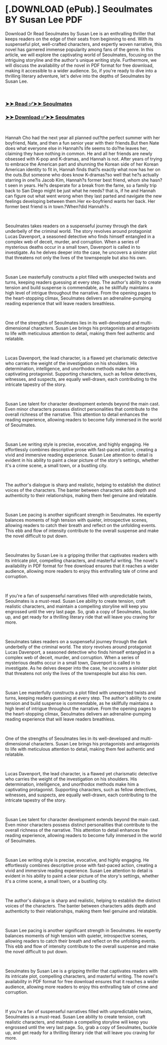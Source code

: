 # [.DOWNLOAD (ePub).] Seoulmates BY Susan  Lee PDF

<p>Download Or Read Seoulmates by Susan  Lee is an enthralling thriller that keeps readers on the edge of their seats from beginning to end. With its suspenseful plot, well-crafted characters, and expertly woven narrative, this novel has garnered immense popularity among fans of the genre. In this article, we will explore the captivating world of Seoulmates, focusing on the intriguing storyline and the author's unique writing style. Furthermore, we will discuss the availability of the novel in PDF format for free download, making it accessible to a wider audience. So, if you're ready to dive into a thrilling literary adventure, let's delve into the depths of Seoulmates by Susan  Lee.</p>
<p>&nbsp;</p>

### [➤➤ Read ✅➤➤ Seoulmates](https://pdfwebsitebooks.blogspot.com/id/58939924)

### [➤➤ Download ✅➤➤ Seoulmates](https://pdfwebsitebooks.blogspot.com/id/58939924)

<p>&nbsp;</p>
<p>Hannah Cho had the next year all planned out?the perfect summer with her boyfriend, Nate, and then a fun senior year with their friends.But then Nate does what everyone else in Hannah?s life seems to do?he leaves her, claiming they have nothing in common. He and all her friends are newly obsessed with K-pop and K-dramas, and Hannah is not. After years of trying to embrace the American part and shunning the Korean side of her Korean American identity to fit in, Hannah finds that?s exactly what now has her on the outs.But someone who does know K-dramas?so well that he?s actually starring in one?is Jacob Kim, Hannah?s former best friend, whom she hasn?t seen in years. He?s desperate for a break from the fame, so a family trip back to San Diego might be just what he needs? that is, if he and Hannah can figure out what went wrong when they last parted and navigate the new feelings developing between them.Her ex-boyfriend wants her back. Her former best friend is in town.?When?did Hannah?s .</p>
<p>&nbsp;</p>
<p>Seoulmates takes readers on a suspenseful journey through the dark underbelly of the criminal world. The story revolves around protagonist Lucas Davenport, a seasoned detective who finds himself entangled in a complex web of deceit, murder, and corruption. When a series of mysterious deaths occur in a small town, Davenport is called in to investigate. As he delves deeper into the case, he uncovers a sinister plot that threatens not only the lives of the townspeople but also his own.</p>
<p>&nbsp;</p>
<p>Susan  Lee masterfully constructs a plot filled with unexpected twists and turns, keeping readers guessing at every step. The author's ability to create tension and build suspense is commendable, as he skillfully maintains a high level of intrigue throughout the narrative. From the opening pages to the heart-stopping climax, Seoulmates delivers an adrenaline-pumping reading experience that will leave readers breathless.</p>
<p>&nbsp;</p>
<p>One of the strengths of Seoulmates lies in its well-developed and multi-dimensional characters. Susan  Lee brings his protagonists and antagonists to life with meticulous attention to detail, making them feel authentic and relatable.</p>
<p>&nbsp;</p>
<p>Lucas Davenport, the lead character, is a flawed yet charismatic detective who carries the weight of the investigation on his shoulders. His determination, intelligence, and unorthodox methods make him a captivating protagonist. Supporting characters, such as fellow detectives, witnesses, and suspects, are equally well-drawn, each contributing to the intricate tapestry of the story.</p>
<p>&nbsp;</p>
<p>Susan  Lee talent for character development extends beyond the main cast. Even minor characters possess distinct personalities that contribute to the overall richness of the narrative. This attention to detail enhances the reading experience, allowing readers to become fully immersed in the world of Seoulmates.</p>
<p>&nbsp;</p>
<p>Susan  Lee writing style is precise, evocative, and highly engaging. He effortlessly combines descriptive prose with fast-paced action, creating a vivid and immersive reading experience. Susan  Lee attention to detail is evident in his ability to paint a clear picture of the story's settings, whether it's a crime scene, a small town, or a bustling city.</p>
<p>&nbsp;</p>
<p>The author's dialogue is sharp and realistic, helping to establish the distinct voices of the characters. The banter between characters adds depth and authenticity to their relationships, making them feel genuine and relatable.</p>
<p>&nbsp;</p>
<p>Susan  Lee pacing is another significant strength in Seoulmates. He expertly balances moments of high tension with quieter, introspective scenes, allowing readers to catch their breath and reflect on the unfolding events. This ebb and flow of intensity contribute to the overall suspense and make the novel difficult to put down.</p>
<p>&nbsp;</p>
<p>Seoulmates by Susan  Lee is a gripping thriller that captivates readers with its intricate plot, compelling characters, and masterful writing. The novel's availability in PDF format for free download ensures that it reaches a wider audience, allowing more readers to enjoy this enthralling tale of crime and corruption.</p>
<p>&nbsp;</p>
<p>If you're a fan of suspenseful narratives filled with unpredictable twists, Seoulmates is a must-read. Susan  Lee ability to create tension, craft realistic characters, and maintain a compelling storyline will keep you engrossed until the very last page. So, grab a copy of Seoulmates, buckle up, and get ready for a thrilling literary ride that will leave you craving for more.</p>
<p>&nbsp;</p>
<p>Seoulmates takes readers on a suspenseful journey through the dark underbelly of the criminal world. The story revolves around protagonist Lucas Davenport, a seasoned detective who finds himself entangled in a complex web of deceit, murder, and corruption. When a series of mysterious deaths occur in a small town, Davenport is called in to investigate. As he delves deeper into the case, he uncovers a sinister plot that threatens not only the lives of the townspeople but also his own.</p>
<p>&nbsp;</p>
<p>Susan  Lee masterfully constructs a plot filled with unexpected twists and turns, keeping readers guessing at every step. The author's ability to create tension and build suspense is commendable, as he skillfully maintains a high level of intrigue throughout the narrative. From the opening pages to the heart-stopping climax, Seoulmates delivers an adrenaline-pumping reading experience that will leave readers breathless.</p>
<p>&nbsp;</p>
<p>One of the strengths of Seoulmates lies in its well-developed and multi-dimensional characters. Susan  Lee brings his protagonists and antagonists to life with meticulous attention to detail, making them feel authentic and relatable.</p>
<p>&nbsp;</p>
<p>Lucas Davenport, the lead character, is a flawed yet charismatic detective who carries the weight of the investigation on his shoulders. His determination, intelligence, and unorthodox methods make him a captivating protagonist. Supporting characters, such as fellow detectives, witnesses, and suspects, are equally well-drawn, each contributing to the intricate tapestry of the story.</p>
<p>&nbsp;</p>
<p>Susan  Lee talent for character development extends beyond the main cast. Even minor characters possess distinct personalities that contribute to the overall richness of the narrative. This attention to detail enhances the reading experience, allowing readers to become fully immersed in the world of Seoulmates.</p>
<p>&nbsp;</p>
<p>Susan  Lee writing style is precise, evocative, and highly engaging. He effortlessly combines descriptive prose with fast-paced action, creating a vivid and immersive reading experience. Susan  Lee attention to detail is evident in his ability to paint a clear picture of the story's settings, whether it's a crime scene, a small town, or a bustling city.</p>
<p>&nbsp;</p>
<p>The author's dialogue is sharp and realistic, helping to establish the distinct voices of the characters. The banter between characters adds depth and authenticity to their relationships, making them feel genuine and relatable.</p>
<p>&nbsp;</p>
<p>Susan  Lee pacing is another significant strength in Seoulmates. He expertly balances moments of high tension with quieter, introspective scenes, allowing readers to catch their breath and reflect on the unfolding events. This ebb and flow of intensity contribute to the overall suspense and make the novel difficult to put down.</p>
<p>&nbsp;</p>
<p>Seoulmates by Susan  Lee is a gripping thriller that captivates readers with its intricate plot, compelling characters, and masterful writing. The novel's availability in PDF format for free download ensures that it reaches a wider audience, allowing more readers to enjoy this enthralling tale of crime and corruption.</p>
<p>&nbsp;</p>
<p>If you're a fan of suspenseful narratives filled with unpredictable twists, Seoulmates is a must-read. Susan  Lee ability to create tension, craft realistic characters, and maintain a compelling storyline will keep you engrossed until the very last page. So, grab a copy of Seoulmates, buckle up, and get ready for a thrilling literary ride that will leave you craving for more.</p>
<p>&nbsp;</p>
